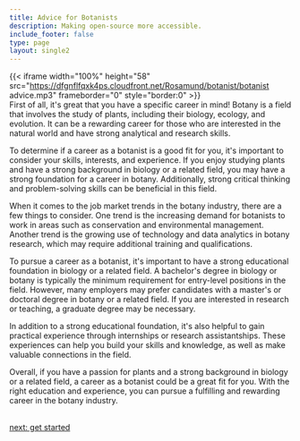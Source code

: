 ```yaml
---
title: Advice for Botanists
description: Making open-source more accessible.
include_footer: false
type: page
layout: single2
---
```


{{< iframe width="100%" height="58" src="https://dfgnflfqxk4ps.cloudfront.net/Rosamund/botanist/botanist advice.mp3" frameborder="0" style="border:0" >}}<br>
First of all, it's great that you have a specific career in mind! Botany is a field that involves the study of plants, including their biology, ecology, and evolution. It can be a rewarding career for those who are interested in the natural world and have strong analytical and research skills.

To determine if a career as a botanist is a good fit for you, it's important to consider your skills, interests, and experience. If you enjoy studying plants and have a strong background in biology or a related field, you may have a strong foundation for a career in botany. Additionally, strong critical thinking and problem-solving skills can be beneficial in this field.

When it comes to the job market trends in the botany industry, there are a few things to consider. One trend is the increasing demand for botanists to work in areas such as conservation and environmental management. Another trend is the growing use of technology and data analytics in botany research, which may require additional training and qualifications.

To pursue a career as a botanist, it's important to have a strong educational foundation in biology or a related field. A bachelor's degree in biology or botany is typically the minimum requirement for entry-level positions in the field. However, many employers may prefer candidates with a master's or doctoral degree in botany or a related field. If you are interested in research or teaching, a graduate degree may be necessary.

In addition to a strong educational foundation, it's also helpful to gain practical experience through internships or research assistantships. These experiences can help you build your skills and knowledge, as well as make valuable connections in the field.

Overall, if you have a passion for plants and a strong background in biology or a related field, a career as a botanist could be a great fit for you. With the right education and experience, you can pursue a fulfilling and rewarding career in the botany industry.

<br>
<a href="https://workdojos.com/botanist/start">next: get started</a>
</p>